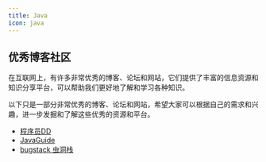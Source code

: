 ```yaml
---
title: Java
icon: java
---
```


## 优秀博客社区
在互联网上，有许多非常优秀的博客、论坛和网站，它们提供了丰富的信息资源和知识分享平台，可以帮助我们更好地了解和学习各种知识。

以下只是一部分非常优秀的博客、论坛和网站，希望大家可以根据自己的需求和兴趣，进一步发掘和了解这些优秀的资源和平台。

* [程序员DD](https://blog.didispace.com)
* [JavaGuide](https://javaguide.cn)
* [bugstack 虫洞栈](https://bugstack.cn/)